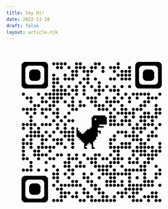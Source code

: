 ```yaml
---
title: Say Hi!
date: 2022-11-16
draft: false
layout: article.njk
---
```


<!-- this one is for https://192.168.0.109:8080/me
<img src="/img/qrcode_chrome.png" style="mix-blend-mode: color-burn"></img> -->

<img src="/img/qrcode_erikvanek.com.png" style="mix-blend-mode: color-burn"></img>
